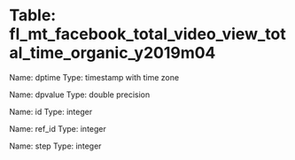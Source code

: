 Table: fl_mt_facebook_total_video_view_total_time_organic_y2019m04
==================================================================

Name: dptime
Type: timestamp with time zone

Name: dpvalue
Type: double precision

Name: id
Type: integer

Name: ref_id
Type: integer

Name: step
Type: integer

